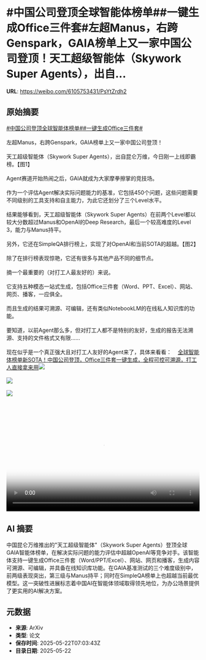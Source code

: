 # #中国公司登顶全球智能体榜单##一键生成Office三件套#左超Manus，右跨Genspark，GAIA榜单上又一家中国公司登顶！天工超级智能体（Skywork Super Agents），出自...

**URL**: https://weibo.com/6105753431/PsYtZrdh2

## 原始摘要

<a href="https://m.weibo.cn/search?containerid=231522type%3D1%26t%3D10%26q%3D%23%E4%B8%AD%E5%9B%BD%E5%85%AC%E5%8F%B8%E7%99%BB%E9%A1%B6%E5%85%A8%E7%90%83%E6%99%BA%E8%83%BD%E4%BD%93%E6%A6%9C%E5%8D%95%23&amp;extparam=%23%E4%B8%AD%E5%9B%BD%E5%85%AC%E5%8F%B8%E7%99%BB%E9%A1%B6%E5%85%A8%E7%90%83%E6%99%BA%E8%83%BD%E4%BD%93%E6%A6%9C%E5%8D%95%23" data-hide=""><span class="surl-text">#中国公司登顶全球智能体榜单#</span></a><a href="https://m.weibo.cn/search?containerid=231522type%3D1%26t%3D10%26q%3D%23%E4%B8%80%E9%94%AE%E7%94%9F%E6%88%90Office%E4%B8%89%E4%BB%B6%E5%A5%97%23&amp;extparam=%23%E4%B8%80%E9%94%AE%E7%94%9F%E6%88%90Office%E4%B8%89%E4%BB%B6%E5%A5%97%23" data-hide=""><span class="surl-text">#一键生成Office三件套#</span></a><br><br>左超Manus，右跨Genspark，GAIA榜单上又一家中国公司登顶！<br><br>天工超级智能体（Skywork Super Agents），出自昆仑万维，今日刚一上线即霸榜。【图1】<br><br>Agent赛道开始热闹之后，GAIA就成为大家摩拳擦掌的竞技场。<br><br>作为一个评估Agent解决实际问题能力的基准，它包括450个问题，这些问题需要不同级别的工具支持和自主能力，为此它还划分了三个Level水平。<br><br>结果能够看到，天工超级智能体（Skywork Super Agents）在前两个Level都以较大分数超过Manus和OpenAI的Deep Research，最后一个较高难度的Level 3，能力与Manus持平。<br><br>另外，它还在SimpleQA排行榜上，实现了对OpenAI和当前SOTA的超越。【图2】<br><br>除了在排行榜表现惊艳，它还有很多与其他产品不同的细节点。<br><br>摘一个最重要的（对打工人最友好的）来说。<br><br>它支持五种模态一站式生成，包括Office三件套（Word、PPT、Excel）、网站、网页、播客，一应俱全。<br><br>而且生成的结果可溯源、可编辑，还有类似NotebookLM的在线私人知识库的功能。<br><br>要知道，以前Agent那么多，但对打工人都不是特别的友好，生成的报告无法溯源、支持的文件格式又有限……<br><br>现在似乎是一个真正强大且对打工人友好的Agent来了，具体来看看：<a href="https://weibo.cn/sinaurl?u=https%3A%2F%2Fmp.weixin.qq.com%2Fs%2F1bzyZ35WettXE924PU_zOQ" data-hide=""><span class="url-icon"><img style="width: 1rem;height: 1rem" src="https://h5.sinaimg.cn/upload/2015/09/25/3/timeline_card_small_web_default.png" referrerpolicy="no-referrer"></span><span class="surl-text">全球智能体榜单新SOTA！中国公司登顶，Office三件套一键生成，全程可控可溯源，打工人直接拿来用</span></a><img style="" src="https://tvax3.sinaimg.cn/large/006Fd7o3gy1i1o309kmdpj30zk0qn79s.jpg" referrerpolicy="no-referrer"><br><br><img style="" src="https://tvax2.sinaimg.cn/large/006Fd7o3gy1i1o30bg0h6j30zk0ntwhk.jpg" referrerpolicy="no-referrer"><br><br><img style="" src="https://tvax3.sinaimg.cn/large/006Fd7o3ly1i1o31szj3rj31hc0u0t93.jpg" referrerpolicy="no-referrer"><br><br><br clear="both"><div style="clear: both"></div><video controls="controls" poster="https://tvax1.sinaimg.cn/orj480/006Fd7o3ly1i1o31t6ozwj31hc0u076k.jpg" style="width: 100%"><source src="https://f.video.weibocdn.com/o0/CVPyeUbQlx08orfVsVaM01041201ke6k0E010.mp4?label=mp4_720p&amp;template=1280x720.25.0&amp;ori=0&amp;ps=1CwnkDw1GXwCQx&amp;Expires=1747900885&amp;ssig=eSaJDWxxmZ&amp;KID=unistore,video"><source src="https://f.video.weibocdn.com/o0/oU5N5u0llx08orfUXlPq01041200GNyc0E010.mp4?label=mp4_hd&amp;template=852x480.25.0&amp;ori=0&amp;ps=1CwnkDw1GXwCQx&amp;Expires=1747900885&amp;ssig=3F53%2FKV%2F5k&amp;KID=unistore,video"><source src="https://f.video.weibocdn.com/o0/LGWim27Qlx08orfV5yIg01041200q1DZ0E010.mp4?label=mp4_ld&amp;template=640x360.25.0&amp;ori=0&amp;ps=1CwnkDw1GXwCQx&amp;Expires=1747900885&amp;ssig=IVlmDZMXiY&amp;KID=unistore,video"><p>视频无法显示，请前往<a href="https://video.weibo.com/show?fid=1034%3A5169056282509392" target="_blank" rel="noopener noreferrer">微博视频</a>观看。</p></video>

## AI 摘要

中国昆仑万维推出的"天工超级智能体"（Skywork Super Agents）登顶全球GAIA智能体榜单，在解决实际问题的能力评估中超越OpenAI等竞争对手。该智能体支持一键生成Office三件套（Word/PPT/Excel）、网站、网页和播客，生成内容可溯源、可编辑，并具备在线知识库功能。在GAIA基准测试的三个难度级别中，前两级表现突出，第三级与Manus持平；同时在SimpleQA榜单上也超越当前最优模型。这一突破性进展标志着中国AI在智能体领域取得领先地位，为办公场景提供了更实用的AI解决方案。

## 元数据

- **来源**: ArXiv
- **类型**: 论文
- **保存时间**: 2025-05-22T07:03:43Z
- **目录日期**: 2025-05-22
